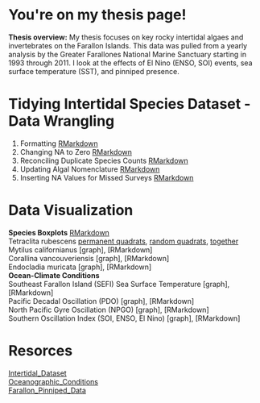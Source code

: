 # You're on my thesis page!
**Thesis overview:**  My thesis focuses on key rocky intertidal algaes and invertebrates on the Farallon Islands. This data was pulled from a yearly analysis by the Greater Farallones National Marine Sanctuary starting in 1993 through 2011. I look at the effects of El Nino (ENSO, SOI) events, sea surface temperature (SST), and pinniped presence.
# Tidying Intertidal Species Dataset - Data Wrangling
1. Formatting [RMarkdown](https://elizabethmax.github.io/SEFI-Intertidal-1993-2011/1_Formatting.html)  
2. Changing NA to Zero [RMarkdown](https://elizabethmax.github.io/SEFI-Rocky-Intertidal-1993-2011/2_Zeroes.html)  
3. Reconciling Duplicate Species Counts [RMarkdown](https://elizabethmax.github.io/SEFI-Intertidal-1993-2011/3_Duplicates.html)  
4. Updating Algal Nomenclature [RMarkdown](https://elizabethmax.github.io/SEFI-Intertidal-1993-2011/4_Nomenclature.html)  
5. Inserting NA Values for Missed Surveys [RMarkdown](https://elizabethmax.github.io/SEFI-Intertidal-1993-2011/5_NA.html)  

# Data Visualization  
**Species Boxplots**  [RMarkdown](https://elizabethmax.github.io/SEFI-Intertidal-1993-2011/Species_DataViz.html)  
Tetraclita rubescens [permanent quadrats](https://elizabethmax.github.io/SEFI-Intertidal-1993-2011/TetraPermSqrt.png), [random quadrats](https://elizabethmax.github.io/SEFI-Intertidal-1993-2011/TetraRandSqrt.png), [together](https://elizabethmax.github.io/SEFI-Intertidal-1993-2011/TetraAllSqrt.png) 
Mytilus californianus [graph], [RMarkdown]  
Corallina vancouveriensis [graph], [RMarkdown]  
Endocladia muricata [graph], [RMarkdown]  
**Ocean-Climate Conditions**  
Southeast Farallon Island (SEFI) Sea Surface Temperature [graph], [RMarkdown]  
Pacific Decadal Oscillation (PDO) [graph], [RMarkdown]  
North Pacific Gyre Oscillation (NPGO) [graph], [RMarkdown]  
Southern Oscillation Index (SOI, ENSO, El Nino) [graph], [RMarkdown]  

# Resorces
[Intertidal_Dataset](https://elizabethmax.github.io/SEFI-Intertidal-1993-2011/Intertidal_Dataset.html)  
[Oceanographic_Conditions](https://elizabethmax.github.io/SEFI-Intertidal-1993-2011/Oceanographic_Conditions.html)  
[Farallon_Pinniped_Data](https://elizabethmax.github.io/SEFI-Intertidal-1993-2011/Farallon_Pinniped_Data.html)
